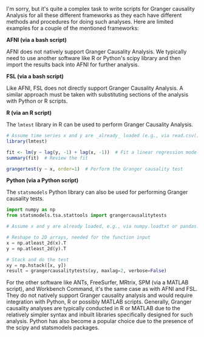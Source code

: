 I'm sorry, but it's quite a complex task to write scripts for Granger causality Analysis for all these different frameworks as they each have different methods and procedures for doing such analyses. Here are limited examples for a couple of the mentioned frameworks:

**AFNI (via a bash script)**

AFNI does not natively support Granger Causality Analysis. We typically need to use another software like R or Python's scipy library and then import the results back into AFNI for further analysis. 

**FSL (via a bash script)**

Like AFNI, FSL does not directly support Granger Causality Analysis. A similar approach must be taken with substituting sections of the analysis with Python or R scripts.

**R (via an R script)**

The `lmtest` library in R can be used to perform Granger Causality Analysis.
```R
# Assume time series x and y are _already_ loaded (e.g., via read.csv())
library(lmtest)

fit <- lm(y ~ lag(y, -1) + lag(x, -1))  # Fit a linear regression model
summary(fit)  # Review the fit

grangertest(y ~ x, order=1)  # Perform the Granger causality test
```
**Python (via a Python script)**

The `statsmodels` Python library can also be used for performing Granger causality tests.
```python
import numpy as np
from statsmodels.tsa.stattools import grangercausalitytests

# Assume x and y are already loaded, e.g., via numpy.loadtxt or pandas.read_csv

# Reshape to 2D arrays, needed for the function input
x = np.atleast_2d(x).T
y = np.atleast_2d(y).T

# Stack and do the test 
xy = np.hstack([x, y])
result = grangercausalitytests(xy, maxlag=2, verbose=False) 
```
For the other software like ANTs, FreeSurfer, MRtrix, SPM (via a MATLAB script), and Workbench Command, it's the same case as with AFNI and FSL. They do not natively support Granger causality analysis and would require integration with Python, R or possibly MATLAB scripts. Generally, Granger causality analyses are typically conducted in R or MATLAB due to the relatively simpler syntax and inbuilt libraries specifically designed for such analysis. Python has also become a popular choice due to the presence of the scipy and statsmodels packages.
